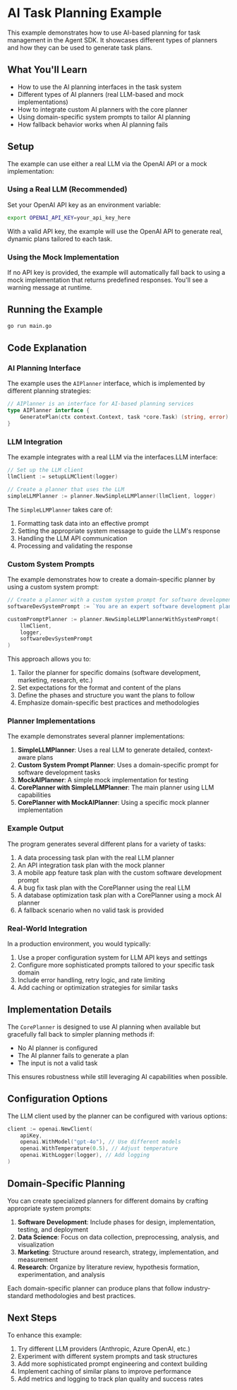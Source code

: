 # AI Task Planning Example

This example demonstrates how to use AI-based planning for task management in the Agent SDK. It showcases different types of planners and how they can be used to generate task plans.

## What You'll Learn

- How to use the AI planning interfaces in the task system
- Different types of AI planners (real LLM-based and mock implementations)
- How to integrate custom AI planners with the core planner
- Using domain-specific system prompts to tailor AI planning
- How fallback behavior works when AI planning fails

## Setup

The example can use either a real LLM via the OpenAI API or a mock implementation:

### Using a Real LLM (Recommended)

Set your OpenAI API key as an environment variable:

```bash
export OPENAI_API_KEY=your_api_key_here
```

With a valid API key, the example will use the OpenAI API to generate real, dynamic plans tailored to each task.

### Using the Mock Implementation

If no API key is provided, the example will automatically fall back to using a mock implementation that returns predefined responses. You'll see a warning message at runtime.

## Running the Example

```bash
go run main.go
```

## Code Explanation

### AI Planning Interface

The example uses the `AIPlanner` interface, which is implemented by different planning strategies:

```go
// AIPlanner is an interface for AI-based planning services
type AIPlanner interface {
    GeneratePlan(ctx context.Context, task *core.Task) (string, error)
}
```

### LLM Integration

The example integrates with a real LLM via the interfaces.LLM interface:

```go
// Set up the LLM client
llmClient := setupLLMClient(logger)

// Create a planner that uses the LLM
simpleLLMPlanner := planner.NewSimpleLLMPlanner(llmClient, logger)
```

The `SimpleLLMPlanner` takes care of:

1. Formatting task data into an effective prompt
2. Setting the appropriate system message to guide the LLM's response
3. Handling the LLM API communication
4. Processing and validating the response

### Custom System Prompts

The example demonstrates how to create a domain-specific planner by using a custom system prompt:

```go
// Create a planner with a custom system prompt for software development
softwareDevSystemPrompt := `You are an expert software development planner...`

customPromptPlanner := planner.NewSimpleLLMPlannerWithSystemPrompt(
    llmClient, 
    logger, 
    softwareDevSystemPrompt
)
```

This approach allows you to:

1. Tailor the planner for specific domains (software development, marketing, research, etc.)
2. Set expectations for the format and content of the plans
3. Define the phases and structure you want the plans to follow
4. Emphasize domain-specific best practices and methodologies

### Planner Implementations

The example demonstrates several planner implementations:

1. **SimpleLLMPlanner**: Uses a real LLM to generate detailed, context-aware plans
2. **Custom System Prompt Planner**: Uses a domain-specific prompt for software development tasks
3. **MockAIPlanner**: A simple mock implementation for testing
4. **CorePlanner with SimpleLLMPlanner**: The main planner using LLM capabilities
5. **CorePlanner with MockAIPlanner**: Using a specific mock planner implementation

### Example Output

The program generates several different plans for a variety of tasks:

1. A data processing task plan with the real LLM planner
2. An API integration task plan with the mock planner
3. A mobile app feature task plan with the custom software development prompt
4. A bug fix task plan with the CorePlanner using the real LLM
5. A database optimization task plan with a CorePlanner using a mock AI planner
6. A fallback scenario when no valid task is provided

### Real-World Integration

In a production environment, you would typically:

1. Use a proper configuration system for LLM API keys and settings
2. Configure more sophisticated prompts tailored to your specific task domain
3. Include error handling, retry logic, and rate limiting
4. Add caching or optimization strategies for similar tasks

## Implementation Details

The `CorePlanner` is designed to use AI planning when available but gracefully fall back to simpler planning methods if:

- No AI planner is configured
- The AI planner fails to generate a plan
- The input is not a valid task

This ensures robustness while still leveraging AI capabilities when possible.

## Configuration Options

The LLM client used by the planner can be configured with various options:

```go
client := openai.NewClient(
    apiKey,
    openai.WithModel("gpt-4o"), // Use different models
    openai.WithTemperature(0.5), // Adjust temperature
    openai.WithLogger(logger), // Add logging
)
```

## Domain-Specific Planning

You can create specialized planners for different domains by crafting appropriate system prompts:

1. **Software Development**: Include phases for design, implementation, testing, and deployment
2. **Data Science**: Focus on data collection, preprocessing, analysis, and visualization
3. **Marketing**: Structure around research, strategy, implementation, and measurement
4. **Research**: Organize by literature review, hypothesis formation, experimentation, and analysis

Each domain-specific planner can produce plans that follow industry-standard methodologies and best practices.

## Next Steps

To enhance this example:

1. Try different LLM providers (Anthropic, Azure OpenAI, etc.)
2. Experiment with different system prompts and task structures
3. Add more sophisticated prompt engineering and context building
4. Implement caching of similar plans to improve performance
5. Add metrics and logging to track plan quality and success rates 